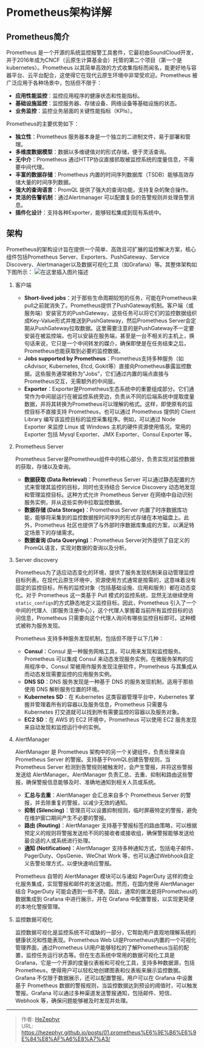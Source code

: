 # Prometheus架构详解

## Prometheus简介

Prometheus 是一个开源的系统监控报警工具套件，它最初由SoundCloud开发，并于2016年成为CNCF（云原生计算基金会）托管的第二个项目（第一个是kubernetes）。Prometheus 以其简单高效的方式收集指标而闻名，能更好地与容器平台、云平台配合，这使得它在现代云原生环境中非常受欢迎。Prometheus 被广泛应用于各种场景中，包括但不限于：

- **应用性能监控**：监控应用程序的健康状态和性能指标。
- **基础设施监控**：监控服务器、存储设备、网络设备等基础设施的状态。
- **业务监控**：监控业务层面的关键性能指标（KPIs）。

Prometheus的主要优势如下：

- **独立性**：Prometheus 服务器本身是一个独立的二进制文件，易于部署和管理。
- **多维度数据模型**：数据以多维键值对的形式存储，便于灵活查询。
- **无中介**：Prometheus 通过HTTP协议直接抓取被监控系统的度量信息，不需要中间代理。
- **丰富的数据存储**：Prometheus 内置的时间序列数据库（TSDB）能够高效存储大量的时间序列数据。
- **强大的查询语言**：PromQL 提供了强大的查询功能，支持复杂的聚合操作。
- **灵活的告警机制**：通过Alertmanager 可以配置复杂的告警规则并处理告警消息。
- **插件化设计**：支持各种Exporter，能够轻松集成到现有系统中。

## 架构

Prometheus的架构设计旨在提供一个简单、高效且可扩展的监控解决方案，核心组件包括Prometheus Server、Exporters、PushGateway、Service Discovery、Alertmanager以及数据可视化工具（如Grafana）等。其整体架构如下图所示：
![在这里插入图片描述](https://i-blog.csdnimg.cn/direct/018f226650834e569b66ecfffe60623f.png)


1. 客户端

   - **Short-lived jobs**：对于那些生命周期较短的任务，可能在Prometheus来pull之前就消失了。Prometheus提供了PushGateway机制。客户端（或服务端）安装官方的PushGateway，这些任务可以将它们的监控数据组织成Key-Value形式并推送到PushGateway，然后Prometheus Server会定期从PushGateway拉取数据。这里需要注意的是PushGateway不一定要安装在被监控端，也可以安装在服务端，甚至是一台不相关的主机上，换句话来说，它只是一个中间转发的媒介，确保即使是在任务结束之后，Prometheus也能获取到必要的监控数据。
   - **Jobs supported by Prometheus**：Prometheus支持多种服务（如cAdvisor, Kubernetes, Etcd, Gokit等）直接向Prometheus暴露监控数据。这些服务通常被称为“Jobs”，它们通过内置的端点直接与Prometheus交互，无需额外的中间层。
   - **Exporter**：Exporter是Prometheus生态系统中的重要组成部分。它们通常作为中间层运行在被监控系统旁边，负责从不同的后端系统中提取度量数据，并将其转换为Prometheus可以理解的格式。这样，即使原有的监控目标不直接支持 Prometheus，也可以通过 Prometheus 提供的 Client Library 编写该监控目标的监控采集程序。例如，可以通过 Node Exporter 来监控 Linux 或 Windows 主机的硬件资源使用情况。常用的 Exporter 包括 Mysql Exporter、JMX Exporter、Consul Exporter 等。

2. Prometheus Server

   Prometheus Server是Prometheus组件中的核心部分，负责实现对监控数据的获取，存储以及查询。 

   * **数据获取 (Data Retrieval)**：Prometheus Server 可以通过静态配置的方式来管理其监控的目标，同时也支持结合 Service Discovery 动态地发现和管理监控目标。这种方式允许 Prometheus Server 在网络中自动识别服务实例，并从这些实例中拉取监控数据。
   * **数据存储 (Data Storage)**：Prometheus Server 内置了时序数据库功能，能够将采集到的监控数据按时间序列的形式存储在本地磁盘上。此外，Prometheus 社区也提供了与外部时序数据库集成的方案，以满足特定场景下的存储需求。
   * **数据查询 (Data Querying)**：Prometheus Server对外提供了自定义的PromQL语言，实现对数据的查询以及分析。

3. Server discovery

   Prometheus为了适应动态变化的环境，提供了服务发现机制来自动管理监控目标列表。在现代云原生环境中，资源使用方式通常是按需的，这意味着没有固定的监控目标，所有的监控对象（包括基础设施、应用和服务）都在动态变化。对于 Prometheus 这一类基于 Pull 模式的监控系统，显然无法继续使用`static_configs`的方式静态地定义监控目标。因此，Prometheus 引入了一个中间的代理人（即服务注册中心），这个代理人掌握着当前所有监控目标的访问信息，Prometheus 只需要向这个代理人询问有哪些监控目标即可。这种模式被称为服务发现。

   Prometheus 支持多种服务发现机制，包括但不限于以下几种：

   - **Consul**：Consul 是一种服务网格工具，可以用来发现和监控服务。Prometheus 可以集成 Consul 来动态发现服务实例，在微服务架构的应用程序中，Consul 常被用作服务发现注册软件，Prometheus 与其集成从而动态发现需要监控的应用服务实例。
   - **DNS SD**：DNS 服务发现是一种基于 DNS 的服务发现机制，适用于那些使用 DNS 解析服务位置的环境。
   - **Kubernetes SD**：在 Kubernetes 这类容器管理平台中，Kubernetes 掌握并管理着所有的容器以及服务信息，Prometheus 只需要与 Kubernetes 打交道就可以找到所有需要监控的容器以及服务对象。
   - **EC2 SD**：在 AWS 的 EC2 环境中，Prometheus 可以使用 EC2 服务发现来自动发现和监控运行中的实例。

4. AlertManager

   AlertManager 是 Prometheus 架构中的另一个关键组件，负责处理来自 Prometheus Server 的警报。支持基于PromQL创建告警规则，当 Prometheus Server 检测到告警规则被触发时，会产生警报，并将这些警报发送给 AlertManager。AlertManager 负责汇总、去重、抑制和路由这些警报，确保警报信息能够及时、准确地通知到相关人员或系统。

   - **汇总与去重**：AlertManager 会汇总来自多个 Prometheus Server 的警报，并去除重复的警报，以减少无效的通知。
   - **抑制 (Silencing)**：管理员可以设置抑制规则，临时屏蔽特定的警报，避免在维护窗口期间产生不必要的警报。
   - **路由 (Routing)**：AlertManager 支持基于警报标签的路由策略，可以根据预定义的规则将警报发送给不同的接收者或接收组，确保警报能够发送给最合适的人或系统进行处理。
   - **通知 (Notification)**：AlertManager 支持多种通知方式，包括电子邮件、PagerDuty、OpsGenie、WeChat Work 等，也可以通过Webhook自定义告警处理方式，以便快速响应警报。

   Prometheus 自带的 AlertManager 模块可以与诸如 PagerDuty 这样的商业化服务集成，实现警报和邮件的发送功能。然而，在国内使用 AlertManager 结合 PagerDuty 可能会遇到一些不便。因此，通常的做法是将Prometheus的数据集成到 Grafana 中进行展示，并在 Grafana 中配置警报，以实现更简便的本地化警报管理。

5. 监控数据可视化

   监控数据可视化是监控系统不可或缺的一部分，它帮助用户直观地理解系统的健康状况和性能表现。Prometheus Web UI是Prometheus内置的一个可视化管理界面，通过Prometheus UI用户能够轻松的了解Prometheus当前的配置，监控任务运行状态等。但在生态系统中常用的数据可视化工具是 Grafana，它是一个开源的度量仪表板和可视化工具，支持多种数据源，包括 Prometheus，使得用户可以轻松地创建图表和仪表板来展示监控数据。Grafana 不仅限于数据展示，还可以配置警报。用户可以在 Grafana 中设置基于 Prometheus 数据的警报规则，当监控数据达到预设的阈值时，可以触发警报。Grafana 可以通过多种渠道发送警报通知，包括邮件、短信、Webhook 等，确保问题能够被及时发现并处理。

---

> 作者: [HeZephyr](https://github.com/HeZephyr)  
> URL: https://hezephyr.github.io/posts/01.prometheus%E6%9E%B6%E6%9E%84%E8%AF%A6%E8%A7%A3/  

